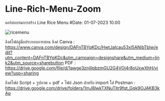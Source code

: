 # Line-Rich-Menu-Zoom
คอร์สอบรมการสร้าง Line Rice Menu
#Date: 01-07-2023 10.00

![ricemenu](https://github.com/waroon01/Line-Rich-Menu-Zoom/assets/117699848/e9e76cdb-1a48-4ddb-b025-6f07002e850f)

ลิงค์ไฟล์คู่มือประกอบการสอน
ลิงค์ Canva : https://www.canva.com/design/DAFnTBYpKDc/HwtJaIcau53xl5ANibTblw/edit?utm_content=DAFnTBYpKDc&utm_campaign=designshare&utm_medium=link2&utm_source=sharebutton
PDF : https://drive.google.com/file/d/1awge3znjlIpbzmGU2G4VOj4r8oUxwXhH/view?usp=sharing

ลิงค์ไฟล์ Script + รูปภาพ + pdf + ไฟล์ Json สำหรับ import ใส่ Postman : https://drive.google.com/drive/folders/1mJ8lwkTXNuTitr9fqt_Gqk9OJAKB3kAp



